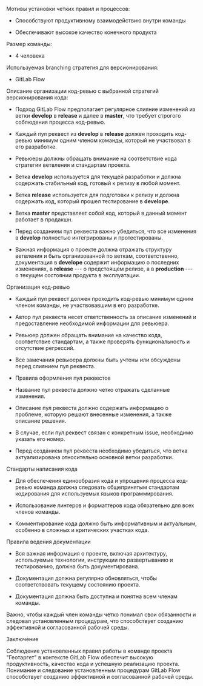 Мотивы установки четких правил и процессов:

-   Способствуют продуктивному взаимодействию внутри команды

-   Обеспечивают высокое качество конечного продукта

Размер команды:

-   4 человека

Используемая branching стратегия для версионирования:

-   GitLab Flow

Описание организации код-ревью с выбранной стратегий версионирования
кода:

-   Подход GitLab Flow предполагает регулярное слияние изменений из
    ветки **develop** в **release** и далее в **master**, что требует
    строгого соблюдения процесса код-ревью.

-   Каждый пул реквест из **develop** в **release** должен проходить
    код-ревью минимум одним членом команды, который не участвовал в его
    разработке.

-   Ревьюеры должны обращать внимание на соответствие кода стратегии
    ветвления и стандартам проекта.

-   Ветка **develop** используется для текущей разработки и должна
    содержать стабильный код, готовый к релизу в любой момент.

-   Ветка **release** используется для подготовки к релизу и должна
    содержать код, который прошел тестирование в **develope**.

-   Ветка **master** представляет собой код, который в данный момент
    работает в продакшн.

-   Перед созданием пул реквеста важно убедиться, что все изменения в
    **develop** полностью интегрированы и протестированы.

-   Важная информация о проекте должна отражать структуру ветвления и
    быть организованной по веткам, соответственно, документация в
    **develope** содержит информацию о последних изменениях, в
    **release** --- о предстоящем релизе, а в **production** --- о
    текущем состоянии продукта в эксплуатации.

Организация код-ревью

-   Каждый пул реквест должен проходить код-ревью минимум одним членом
    команды, не участвовавшим в его разработке.

-   Автор пул реквеста несет ответственность за описание изменений и
    предоставление необходимой информации для ревьюера.

-   Ревьюер должен обращать внимание на качество кода, соответствие
    стандартам, а также проверять функциональность и отсутствие
    регрессий.

-   Все замечания ревьюера должны быть учтены или обсуждены перед
    слиянием пул реквеста.

-   Правила оформления пул реквестов

-   Название пул реквеста должно четко отражать сделанные изменения.

-   Описание пул реквеста должно содержать информацию о проблеме,
    которую решают внесенные изменения, а также описание решения.

-   В случае, если пул реквест связан с конкретным issue, необходимо
    указать его номер.

-   Перед созданием пул реквеста необходимо убедиться, что ветка
    актуализирована относительно основной ветки разработки.

Стандарты написания кода

-   Для обеспечения единообразия кода и упрощения процесса код-ревью
    команда должна следовать общепринятым стандартам кодирования для
    используемых языков программирования.

-   Использование линтеров и форматтеров кода обязательно для всех
    членов команды.

-   Комментирование кода должно быть информативным и актуальным,
    особенно в сложных и критических участках кода.

Правила ведения документации

-   Вся важная информация о проекте, включая архитектуру, используемые
    технологии, инструкции по развертыванию и тестированию, должна быть
    документирована.

-   Документация должна регулярно обновляться, чтобы соответствовать
    текущему состоянию проекта.

-   Документация должна быть доступна и понятна всем членам команды.

Важно, чтобы каждый член команды четко понимал свои обязанности и
следовал установленным процедурам, что способствует созданию эффективной
и согласованной рабочей среды.

Заключение

Соблюдение установленных правил работы в команде проекта \"Геотаргет\" в
контексте GitLab Flow обеспечит высокую продуктивность, качество кода и
успешную реализацию проекта. Понимание и следование установленным
процедурам GitLab Flow способствует созданию эффективной и согласованной
рабочей среды.
